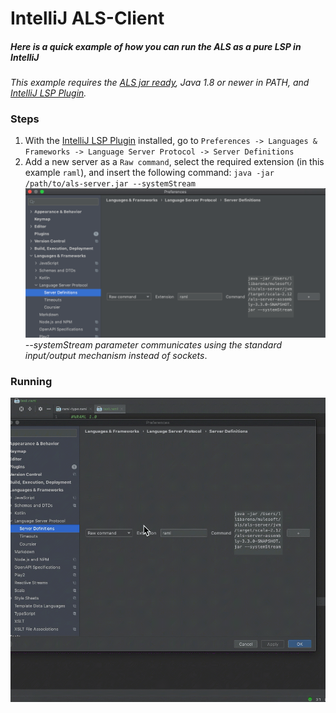 # IntelliJ ALS-Client
##### Here is a quick example of how you can run the ALS as a pure LSP in IntelliJ
_This example requires the [ALS jar ready](../../readme.md#java-generation), Java 1.8 or newer in PATH, and [IntelliJ LSP Plugin](https://plugins.jetbrains.com/plugin/10209-lsp-support)._

### Steps

1. With the [IntelliJ LSP Plugin](https://plugins.jetbrains.com/plugin/10209-lsp-support) installed, go to `Preferences -> Languages & Frameworks -> Language Server Protocol -> Server Definitions`
2. Add a new server as a `Raw command`, select the required extension (in this example `raml`), and insert the following command: `java -jar /path/to/als-server.jar --systemStream`
![IntelliJ Configuration](../../images/intellij/configuration.png)
_--systemStream parameter communicates using the standard input/output mechanism instead of sockets_.

### Running

![IntelliJ Example](../../images/intellij/up-running.gif)

